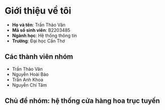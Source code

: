 # Giới thiệu về tôi
- **Họ và tên**: Trần Thảo Vân
- **Mã số sinh viên**: B2203485
- **Ngành học**: Hệ thống thông tin
- **Trường**: Đại học Cần Thơ
## Các thành viên nhóm
- Trần Thảo Vân
- Nguyễn Hoài Bảo
- Trần Anh Khoa
- Nguyễn Chí Tâm
## Chủ đề nhóm: hệ thống cửa hàng hoa trục tuyến
